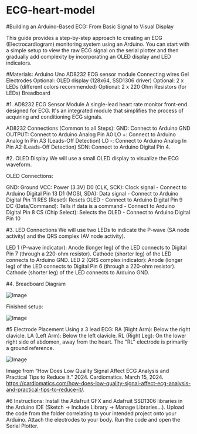 # ECG-heart-model
#Building an Arduino-Based ECG: From Basic Signal to Visual Display

This guide provides a step-by-step approach to creating an ECG (Electrocardiogram) monitoring system using an Arduino. You can start with a simple setup to view the raw ECG signal on the serial plotter and then gradually add complexity by incorporating an OLED display and LED indicators.

#Materials:
Arduino Uno
AD8232 ECG sensor module
Connecting wires
Gel Electrodes
Optional: OLED display (128x64, SSD1306 driver)
Optional: 2 x LEDs (different colors recommended)
Optional: 2 x 220 Ohm Resistors (for LEDs)
Breadboard 

#1. AD8232 ECG Sensor Module
A single-lead heart rate monitor front-end designed for ECG. It's an integrated module that simplifies the process of acquiring and conditioning ECG signals.

AD8232 Connections (Common to all Steps):
GND: Connect to Arduino GND
OUTPUT: Connect to Arduino Analog Pin A0
LO +: Connect to Arduino Analog In Pin A3 (Leads-Off Detection)
LO -: Connect to Arduino Analog In Pin A2 (Leads-Off Detection)
SDN: Connect to Arduino Digital Pin 4. 

#2. OLED Display
We will use a small OLED display to visualize the ECG waveform.

OLED Connections:

GND: Ground
VCC: Power (3.3V)
D0 (CLK, SCK): Clock signal - Connect to Arduino Digital Pin 13
D1 (MOSI, SDA): Data signal - Connect to Arduino Digital Pin 11
RES (Reset): Resets OLED - Connect to Arduino Digital Pin 9
DC (Data/Command): Tells if data is a command - Connect to Arduino Digital Pin 8
CS (Chip Select): Selects the OLED - Connect to Arduino Digital Pin 10


#3. LED Connections
We will use two LEDs to indicate the P-wave (SA node activity) and the QRS complex (AV node activity).

LED 1 (P-wave indicator):
Anode (longer leg) of the LED connects to Digital Pin 7 (through a 220-ohm resistor).
Cathode (shorter leg) of the LED connects to Arduino GND.
LED 2 (QRS complex indicator):
Anode (longer leg) of the LED connects to Digital Pin 6 (through a 220-ohm resistor).
Cathode (shorter leg) of the LED connects to Arduino GND.



#4. Breadboard Diagram

![Image](https://github.com/user-attachments/assets/258773c7-6de7-4016-9c1a-1adb471374e3)



Finished setup: 

![Image](https://github.com/user-attachments/assets/0f25d3f4-d5fd-472c-a0c4-0c64df602dc0)


#5 Electrode Placement
Using a 3 lead ECG: 
RA (Right Arm): Below the right clavicle.
LA (Left Arm): Below the left clavicle.
RL (Right Leg): On the lower right side of abdomen, away from the heart. The "RL" electrode is primarily a ground reference.

![Image](https://github.com/user-attachments/assets/9e036c2c-4e31-48b0-9fc0-0c93ea80bd3d)

Image from “How Does Low Quality Signal Affect ECG Analysis and Practical Tips to Reduce It.” 2024. Cardiomatics. March 15, 2024. https://cardiomatics.com/how-does-low-quality-signal-affect-ecg-analysis-and-practical-tips-to-reduce-it/.


#6 Instructions: 
Install the Adafruit GFX and Adafruit SSD1306 libraries in the Arduino IDE (Sketch -> Include Library -> Manage Libraries...).
Upload the code from the folder correlating to your intended project onto your Arduino.
Attach the electrodes to your body.
Run the code and open the Serial Plotter.


